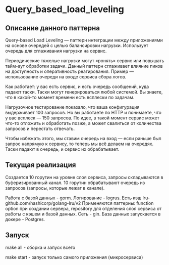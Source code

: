 # Query_based_load_leveling

## Описание данного паттерна

  Query-based Load Leveling — паттерн интеграции между приложениями на основе очередей с целью балансировки нагрузки. Использует очередь для сглаживания нагрузки на сервис. 

  Периодические тяжелые нагрузки могут «ронять» сервис или повышать тайм-аут обработки задачи. Данный паттерн сглаживает влияние пиков на доступность и оперативность реагирования. Пример — использование очереди на входе сервиса сбора логов.

  Как работает: у вас есть сервис, и есть очередь сообщений, куда падают таски. Таски могут генерироваться любой системой. Вы знаете, что в какой-то момент времени есть всплески по задачам. 

  Нагрузочное тестирование показало, что ваша конфигурация выдерживает 100 запросов. Но вы работаете по HTTP и понимаете, что у вас всплеск — 150 запросов. По идее, в такой момент сервис может что-то отложить и обработать позже, а может свалиться от количества запросов и перестать отвечать.

  Чтобы избежать этого, мы ставим очередь на вход — если раньше был запрос напрямую к сервису, то теперь мы всё делаем на очередях. Таски падают в очередь, и сервис их обрабатывает. 

  ## Текущая реализация 

  Создается 10 горутин на уровне слоя сервиса, запросы складываются в буферизированный канал. 10 горутин обрабатывают очередь из запросов (запросы, которые лежат в канале).

  Работа с базой данных - gorm.
  Логирование - logrus.
  Есть кэш lru- github.com/hashicorp/golang-lru/v2
  Применяются паттерны: function option при создании сервера, repository для отделения слоя сервиса от работы с кэшем и базой данных.
  Сеть - gin.
  База данных запускается в докере - Postgres.

  
  ## Запуск
  make all - сборка и запуск всего 
  
  make start - запуск только самого приложения (микросервиса)
  
